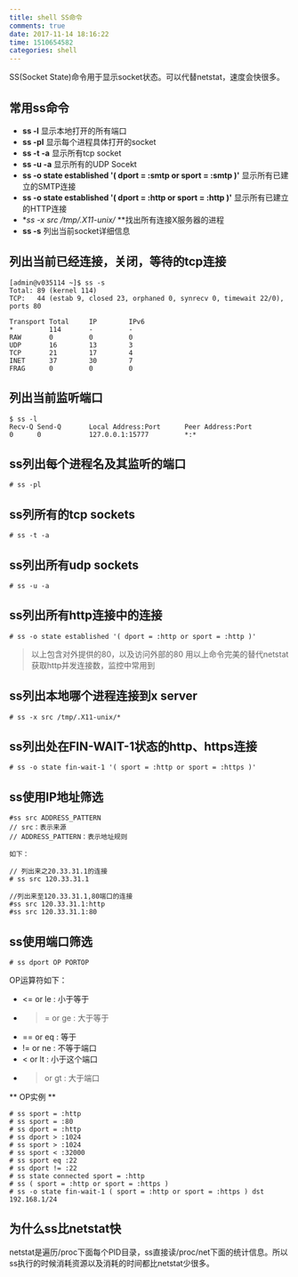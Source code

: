 ```yaml
---
title: shell SS命令
comments: true
date: 2017-11-14 18:16:22
time: 1510654582
categories: shell
---
```


SS(Socket State)命令用于显示socket状态。可以代替netstat，速度会快很多。

## 常用ss命令

- **ss -l** 显示本地打开的所有端口
- **ss -pl** 显示每个进程具体打开的socket
- **ss -t -a** 显示所有tcp socket
- **ss -u -a** 显示所有的UDP Socekt
- **ss -o state established '( dport = :smtp or sport = :smtp )'** 显示所有已建立的SMTP连接
- **ss -o state established '( dport = :http or sport = :http )'** 显示所有已建立的HTTP连接
- **ss -x src /tmp/.X11-unix/* **找出所有连接X服务器的进程
- **ss -s** 列出当前socket详细信息


## 列出当前已经连接，关闭，等待的tcp连接

```shell
[admin@v035114 ~]$ ss -s 
Total: 89 (kernel 114)
TCP:   44 (estab 9, closed 23, orphaned 0, synrecv 0, timewait 22/0), ports 80

Transport Total     IP        IPv6
*         114       -         -        
RAW       0         0         0        
UDP       16        13        3        
TCP       21        17        4        
INET      37        30        7        
FRAG      0         0         0       
```

## 列出当前监听端口

```shell
$ ss -l  
Recv-Q Send-Q		Local Address:Port		Peer Address:Port     
0      0			127.0.0.1:15777			*:*         
```

## ss列出每个进程名及其监听的端口

```
# ss -pl
```

## ss列所有的tcp sockets

```
# ss -t -a
```

## ss列出所有udp sockets

```
# ss -u -a
```

## ss列出所有http连接中的连接

```
# ss -o state established '( dport = :http or sport = :http )' 
```
> 以上包含对外提供的80，以及访问外部的80
> 用以上命令完美的替代netstat获取http并发连接数，监控中常用到

## ss列出本地哪个进程连接到x server

```
# ss -x src /tmp/.X11-unix/*
```

## ss列出处在FIN-WAIT-1状态的http、https连接

```
# ss -o state fin-wait-1 '( sport = :http or sport = :https )'
```

## ss使用IP地址筛选

```shell
#ss src ADDRESS_PATTERN
// src：表示来源
// ADDRESS_PATTERN：表示地址规则 

如下：

// 列出来之20.33.31.1的连接
# ss src 120.33.31.1  

//列出来至120.33.31.1,80端口的连接
#ss src 120.33.31.1:http
#ss src 120.33.31.1:80
```

## ss使用端口筛选

```
# ss dport OP PORTOP
```

OP运算符如下：

- <= or le : 小于等于
- >= or ge : 大于等于
- == or eq : 等于
- != or ne : 不等于端口
- < or lt : 小于这个端口 
- > or gt : 大于端口

** OP实例 **

```
# ss sport = :http 
# ss sport = :80
# ss dport = :http
# ss dport > :1024
# ss sport > :1024
# ss sport < :32000
# ss sport eq :22
# ss dport != :22
# ss state connected sport = :http
# ss ( sport = :http or sport = :https )
# ss -o state fin-wait-1 ( sport = :http or sport = :https ) dst 192.168.1/24 
```

## 为什么ss比netstat快
netstat是遍历/proc下面每个PID目录，ss直接读/proc/net下面的统计信息。所以ss执行的时候消耗资源以及消耗的时间都比netstat少很多。